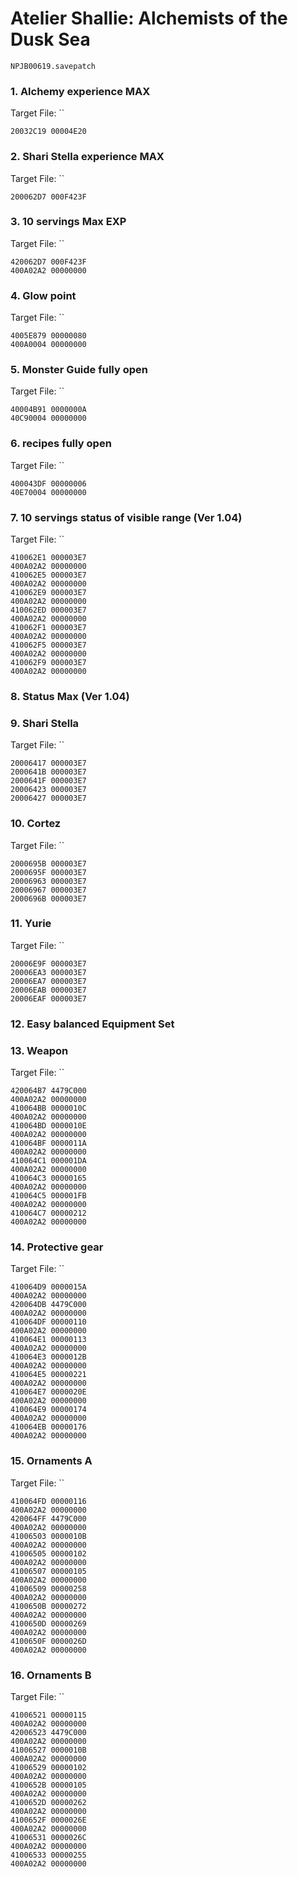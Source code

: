 #  Atelier Shallie: Alchemists of the Dusk Sea

`NPJB00619.savepatch`

### 1. Alchemy experience MAX

Target File: ``

```
20032C19 00004E20
```

### 2. Shari Stella experience MAX

Target File: ``

```
200062D7 000F423F
```

### 3. 10 servings Max EXP

Target File: ``

```
420062D7 000F423F
400A02A2 00000000
```

### 4. Glow point

Target File: ``

```
4005E879 00000080
400A0004 00000000
```

### 5. Monster Guide fully open

Target File: ``

```
40004B91 0000000A
40C90004 00000000
```

### 6. recipes fully open

Target File: ``

```
400043DF 00000006
40E70004 00000000
```

### 7. 10 servings status of visible range (Ver 1.04)

Target File: ``

```
410062E1 000003E7
400A02A2 00000000
410062E5 000003E7
400A02A2 00000000
410062E9 000003E7
400A02A2 00000000
410062ED 000003E7
400A02A2 00000000
410062F1 000003E7
400A02A2 00000000
410062F5 000003E7
400A02A2 00000000
410062F9 000003E7
400A02A2 00000000
```

### 8. Status Max (Ver 1.04)
### 9. Shari Stella

Target File: ``

```
20006417 000003E7
2000641B 000003E7
2000641F 000003E7
20006423 000003E7
20006427 000003E7
```

### 10. Cortez

Target File: ``

```
2000695B 000003E7
2000695F 000003E7
20006963 000003E7
20006967 000003E7
2000696B 000003E7
```

### 11. Yurie

Target File: ``

```
20006E9F 000003E7
20006EA3 000003E7
20006EA7 000003E7
20006EAB 000003E7
20006EAF 000003E7
```

### 12. Easy balanced Equipment Set
### 13. Weapon

Target File: ``

```
420064B7 4479C000
400A02A2 00000000
410064BB 0000010C
400A02A2 00000000
410064BD 0000010E
400A02A2 00000000
410064BF 0000011A
400A02A2 00000000
410064C1 000001DA
400A02A2 00000000
410064C3 00000165
400A02A2 00000000
410064C5 000001FB
400A02A2 00000000
410064C7 00000212
400A02A2 00000000
```

### 14. Protective gear

Target File: ``

```
410064D9 0000015A
400A02A2 00000000
420064DB 4479C000
400A02A2 00000000
410064DF 00000110
400A02A2 00000000
410064E1 00000113
400A02A2 00000000
410064E3 0000012B
400A02A2 00000000
410064E5 00000221
400A02A2 00000000
410064E7 0000020E
400A02A2 00000000
410064E9 00000174
400A02A2 00000000
410064EB 00000176
400A02A2 00000000
```

### 15. Ornaments A

Target File: ``

```
410064FD 00000116
400A02A2 00000000
420064FF 4479C000
400A02A2 00000000
41006503 0000010B
400A02A2 00000000
41006505 00000102
400A02A2 00000000
41006507 00000105
400A02A2 00000000
41006509 00000258
400A02A2 00000000
4100650B 00000272
400A02A2 00000000
4100650D 00000269
400A02A2 00000000
4100650F 0000026D
400A02A2 00000000
```

### 16. Ornaments B

Target File: ``

```
41006521 00000115
400A02A2 00000000
42006523 4479C000
400A02A2 00000000
41006527 0000010B
400A02A2 00000000
41006529 00000102
400A02A2 00000000
4100652B 00000105
400A02A2 00000000
4100652D 00000262
400A02A2 00000000
4100652F 0000026E
400A02A2 00000000
41006531 0000026C
400A02A2 00000000
41006533 00000255
400A02A2 00000000
```

